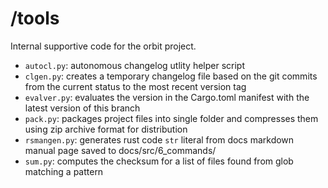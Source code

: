 # /tools

Internal supportive code for the orbit project.

- `autocl.py`: autonomous changelog utlity helper script
- `clgen.py`: creates a temporary changelog file based on the git commits from the current status to the most recent version tag
- `evalver.py`: evaluates the version in the Cargo.toml manifest with the latest version of this branch
- `pack.py`: packages project files into single folder and compresses them using zip archive format for distribution
- `rsmangen.py`: generates rust code `str` literal from docs markdown manual page saved to docs/src/6_commands/
- `sum.py`: computes the checksum for a list of files found from glob matching a pattern